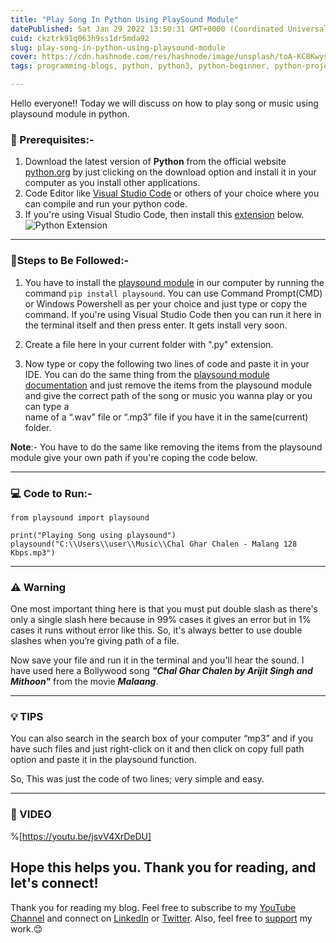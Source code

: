 ```yaml
---
title: "Play Song In Python Using PlaySound Module"
datePublished: Sat Jan 29 2022 13:50:31 GMT+0000 (Coordinated Universal Time)
cuid: ckztrk91q063h9ss1dr5mda92
slug: play-song-in-python-using-playsound-module
cover: https://cdn.hashnode.com/res/hashnode/image/unsplash/toA-KC8Kwys/upload/v1645270553954/Z65YQ2H9I.jpeg
tags: programming-blogs, python, python3, python-beginner, python-projects

---
```


Hello everyone!! Today we will discuss on how to play song or music using playsound module in  python. 

### 💼 Prerequisites:-
1. Download the latest version of **Python** from the official website [python.org](https://www.python.org/) by just clicking on the download option and install  it in your computer as you install other applications.
2. Code Editor like [Visual Studio Code](https://code.visualstudio.com/download) or others of your choice where you can compile and run your python code.
3. If you're using Visual Studio Code, then install this [extension](https://marketplace.visualstudio.com/items?itemName=ms-python.python) below.
![Python Extension](https://cdn.hashnode.com/res/hashnode/image/upload/v1645270474912/8MDud1WWP.png) 

---
### 📝Steps to Be Followed:-

1. You have to install the [playsound module](https://pypi.org/project/playsound/) in our computer by running the command `pip install playsound`. 
You can use Command Prompt(CMD) or Windows Powershell as per your choice and just type or copy the command.
If you're using Visual Studio Code then you can run it here in the terminal itself and then press enter. It gets install very soon. 

2. Create a file here in your current folder with ".py" extension.

3. Now type or copy the following two lines of code and paste it in your IDE. You can do the same thing from the [playsound module documentation](https://pypi.org/project/playsound/) and just remove the items from the playsound module and give the correct path of the song or music you wanna play or you can type a  
name of a “.wav” file or “.mp3” file if you have it in the same(current) folder. 

**Note**:- You have to do the same like removing the items from the playsound module give your own path if you're coping the code below.

---
### 💻 Code to Run:- 
```
from playsound import playsound

print("Playing Song using playsound")
playsound("C:\\Users\\user\\Music\\Chal Ghar Chalen - Malang 128 Kbps.mp3")

```
---
### ⚠️ Warning
One most important thing here is that you must put double slash as there's only a single slash here because in 99% 
cases it gives an error but in 1% cases it runs without error like this. So, it's always better to use double slashes when you’re giving path of a file.

Now save your file and run it in the terminal and you'll hear the sound. I have used here a Bollywood song **_"Chal Ghar Chalen by Arijit Singh and Mithoon"_** from the movie **_Malaang_**.  

---
### 💡 TIPS 
You can also search in the search box of your computer “mp3” and if you have such files and just right-click on it and then click on copy full path option and paste it in the playsound function.  

So, This was just the code of two  lines; very simple and easy.

---
### 🎥 VIDEO
%[https://youtu.be/jsvV4XrDeDU]

## Hope this helps you. Thank you for reading, and let's connect!
Thank you for reading my blog. Feel free to subscribe to my [YouTube Channel](https://www.youtube.com/channel/UCsuzc8lqAbgUYo4yzpjtfSw) and connect on [LinkedIn](https://www.linkedin.com/in/susmita-dey-15a15a210/) or [Twitter](https://twitter.com/its_SusmitaDey).
Also, feel free to [support](https://www.buymeacoffee.com/susmitadey) my work.😊